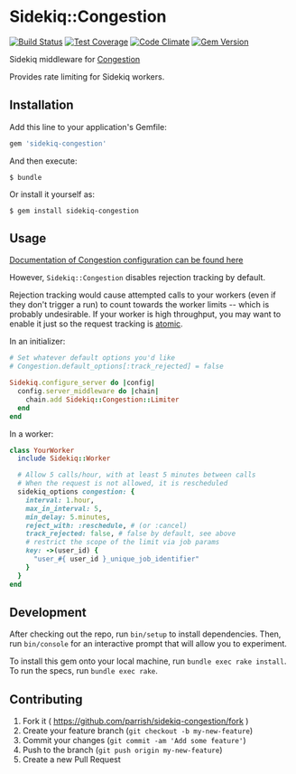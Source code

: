 # Sidekiq::Congestion

[![Build Status](https://travis-ci.org/parrish/Sidekiq-Congestion.svg?branch=master)](https://travis-ci.org/parrish/Sidekiq-Congestion)
[![Test Coverage](https://codeclimate.com/github/parrish/Sidekiq-Congestion/badges/coverage.svg)](https://codeclimate.com/github/parrish/Sidekiq-Congestion)
[![Code Climate](https://codeclimate.com/github/parrish/Sidekiq-Congestion/badges/gpa.svg)](https://codeclimate.com/github/parrish/Sidekiq-Congestion)
[![Gem Version](https://badge.fury.io/rb/sidekiq-congestion.svg)](http://badge.fury.io/rb/sidekiq-congestion)

Sidekiq middleware for [Congestion](https://github.com/parrish/Congestion)

Provides rate limiting for Sidekiq workers.

## Installation

Add this line to your application's Gemfile:

```ruby
gem 'sidekiq-congestion'
```

And then execute:

    $ bundle

Or install it yourself as:

    $ gem install sidekiq-congestion

## Usage

[Documentation of Congestion configuration can be found here](https://github.com/parrish/Congestion#user-content-configuration)

However, `Sidekiq::Congestion` disables rejection tracking by default.

Rejection tracking would cause attempted calls to your workers (even if they don't trigger a run) to count towards the worker limits -- which is probably undesirable.  If your worker is high throughput, you may want to enable it just so the request tracking is [atomic](http://en.wikipedia.org/wiki/Linearizability).

In an initializer:

```ruby
# Set whatever default options you'd like
# Congestion.default_options[:track_rejected] = false

Sidekiq.configure_server do |config|
  config.server_middleware do |chain|
    chain.add Sidekiq::Congestion::Limiter
  end
end
```

In a worker:

```ruby
class YourWorker
  include Sidekiq::Worker

  # Allow 5 calls/hour, with at least 5 minutes between calls
  # When the request is not allowed, it is rescheduled
  sidekiq_options congestion: {
    interval: 1.hour,
    max_in_interval: 5,
    min_delay: 5.minutes,
    reject_with: :reschedule, # (or :cancel)
    track_rejected: false, # false by default, see above
    # restrict the scope of the limit via job params
    key: ->(user_id) {
      "user_#{ user_id }_unique_job_identifier"
    }
  }
end
```

## Development

After checking out the repo, run `bin/setup` to install dependencies. Then, run `bin/console` for an interactive prompt that will allow you to experiment.

To install this gem onto your local machine, run `bundle exec rake install`. To run the specs, run `bundle exec rake`.

## Contributing

1. Fork it ( https://github.com/parrish/sidekiq-congestion/fork )
2. Create your feature branch (`git checkout -b my-new-feature`)
3. Commit your changes (`git commit -am 'Add some feature'`)
4. Push to the branch (`git push origin my-new-feature`)
5. Create a new Pull Request
